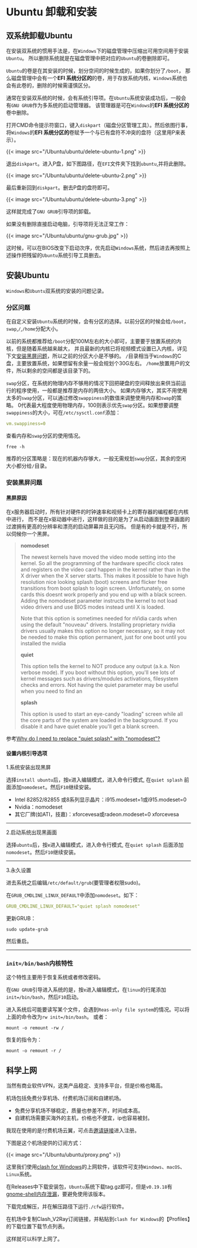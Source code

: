# Ubuntu 卸载和安装


## 双系统卸载Ubuntu

在安装双系统的惯用手法是，在`Windows`下的磁盘管理中压缩出可用空间用于安装`Ubuntu`。
所以删除系统就是在磁盘管理中把对应的`Ubuntu`的卷删除即可。

`Ubuntu`的卷是在其安装的时候，划分空间的时候生成的，如果你划分了`/boot`，
那么磁盘管理中会有一个**EFI 系统分区的**的卷，用于存放系统内核，`Windows`系统也会有此卷的，删除的时候需谨慎区分。

通常在安装双系统的时候，会有系统引导项。在`Ubuntu`系统安装成功后，一般会有`GNU GRUB`作为多系统的启动管理器。
该管理器是可在`Windows`的**EFI 系统分区的**卷中删除。

打开CMD命令提示符窗口，键入`diskpart`（磁盘分区管理工具）。然后依图行事，
将`Windows`的**EFI 系统分区的**卷赋予一个与已有盘符不冲突的盘符（这里用P来表示）。

{{< image src="/Ubuntu/ubuntu/delete-ubuntu-1.png"  >}}

退出`diskpart`。进入P盘，如下图路径，在`EFI`文件夹下找到`ubuntu`,并将此删除。

{{< image src="/Ubuntu/ubuntu/delete-ubuntu-2.png"  >}}

最后重新回到`diskpart`。删去P盘的盘符即可。

{{< image src="/Ubuntu/ubuntu/delete-ubuntu-3.png"  >}}

这样就完成了`GNU GRUB`引导项的卸载。

如果没有删除直接启动电脑，引导项将无法正常工作：

{{< image src="/Ubuntu/ubuntu/gnu-grub.jpg"  >}}

这时候，可以在BIOS改变下启动次序，优先启动`Windows`系统，然后进去再按照上述操作把残留的`Ubuntu`系统引导工具删去。

## 安装Ubuntu

`Windows`和`Ubuntu`双系统的安装的问题记录。

### 分区问题

在自定义安装`Ubuntu`系统的时候，会有分区的选择。以前分区的时候会给`/boot`，`swap`,`/`,`/home`分配大小。

以前的系统都推荐给`/boot`分配100M左右的大小即可，主要要于放置系统的内核，但是随着系统越来越大，
并且最新的内核已将视频模式设置已入内核，详见下文[安装黑屏问题](#安装黑屏问题)，所以之前的分区大小是不够的。
`/`目录相当于`Windows`的C盘，主要放置系统，如果想留有余量一般会规划个30G左右。
`/home`放置用户的文件，所以剩余的空间都是该目录下的。

`swap`分区，在系统的物理内存不够用的情况下回把硬盘的空间释放出来供当前运行的程序使用，一般都是推荐是内存的两倍大小。
如果内存够大，其实不用使用太多的`swap`分区，可以通过修改`swappiness`的数值来调整使用内存和`swap`的策略。
0代表最大程度使用物理内存，100则表示优先`swap`分区。如果想要调整`swappiness`的大小，可在`/etc/sysctl.conf`添加：

```yaml
vm.swappiness=0
```

查看内存和`swap`分区的使用情况。

```shell
free -h
```

推荐的分区策略是：现在的机器内存够大，一般无需规划`swap`分区，其余的空闲大小都分给`/`目录。

### 安装黑屏问题

#### 黑屏原因

在x服务器启动时，所有针对硬件的时钟速率和视频卡上的寄存器的编程都在内核中进行，
而不是在x驱动器中进行，这样做的目的是为了从启动画面到登录画面的过渡拥有更高的分辨率和漂亮的启动屏幕并且无闪烁。
但是有的卡就是不行，所以伺候你一个黑屏。

>**nomodeset**
>
>The newest kernels have moved the video mode setting into the kernel.
> So all the programming of the hardware specific clock rates and registers on the video card happen in the kernel rather than in the X driver when the X server starts.
> This makes it possible to have high resolution nice looking splash (boot) screens and flicker free transitions from boot splash to login screen.
> Unfortunately, on some cards this doesnt work properly and you end up with a black screen.
> Adding the nomodeset parameter instructs the kernel to not load video drivers and use BIOS modes instead until X is loaded.
>
>Note that this option is sometimes needed for nVidia cards when using the default "nouveau" drivers.
> Installing proprietary nvidia drivers usually makes this option no longer necessary,
> so it may not be needed to make this option permanent, just for one boot until you installed the nvidia
>
>**quiet**
>
>This option tells the kernel to NOT produce any output (a.k.a. Non verbose mode).
> If you boot without this option, you'll see lots of kernel messages such as drivers/modules activations,
> filesystem checks and errors. Not having the quiet parameter may be useful when you need to find an
>
>**splash**
>
>This option is used to start an eye-candy "loading" screen while all the core parts of the system are loaded in the background.
> If you disable it and have quiet enable you'll get a blank screen.

参考[Why do I need to replace "quiet splash" with "nomodeset"?]

#### 设置内核引导选项

1.系统安装出现黑屏

选择`install ubuntu`后，按`e`进入编辑模式，进入命令行模式, 在`quiet splash` 前面添加`nomodeset`。然后`F10`继续安装。

- Intel 82852/82855 或8系列显示晶片：i915.modeset=1或i915.modeset=0
- Nvidia：nomodeset
- 其它厂牌(如ATI，技嘉)：xforcevesa或radeon.modeset=0 xforcevesa

***

2.启动系统出现黑画面

选择`ubuntu`后，按`e`进入编辑模式，进入命令行模式, 在`quiet splash` 后面添加`nomodeset`。然后`F10`继续安装。

***

3.永久设置

进去系统之后编辑`/etc/default/grub`(要管理者权限sudo)。

在`GRUB_CMDLINE_LINUX_DEFAULT`中添加`nomodeset`。如下：

```yaml
GRUB_CMDLINE_LINUX_DEFAULT="quiet splash nomodeset"
```

更新GRUB：

```shell
sudo update-grub
```

然后重启。

***

### `init=/bin/bash`内核特性

这个特性主要用于恢复系统或者修改密码。

在`GNU GRUB`引导进入系统的是，按`e`进入编辑模式，在`linux`的行尾添加`init=/bin/bash`，然后`F10`启动。

进入系统后可能要读写某个文件，会遇到`Reas-only file system`的情况。可以将上面的命令改为`rw init=/bin/bash`。
或者：

```shell
mount -o remount -rw /
```

恢复的指令为：

```shell
mount -o remount -r /
```

## 科学上网

当然有商业软件VPN，这类产品稳定、支持多平台，但是价格也略高。

机场包括免费分享机场、付费机场订阅和自建机场。

- 免费分享机场不够稳定，质量也参差不齐，时间成本高。
- 自建机场需要买海外的主机，价格也不便宜，ip也容易被封。

我现在使用的是付费机场云翼，可点击[邀请链接]进入注册。

下图是这个机场提供的订阅方式：

{{< image src="/Ubuntu/ubuntu/proxy.png"  >}}

这里我们使用[clash for Windows]的上网软件，该软件可支持`Windows`、`macOS`、`Linux`系统。

在Releases中下载安装包，`Ubuntu`系统下载tag.gz即可，但是`v0.19.18`有[gnome-shell内存泄漏]，要避免使用该版本。

下载完成解压，并在解压路径下运行`./cfw`运行软件。

在机场中复制Clash_V2Ray订阅链接，并粘贴到`clash for Windows`的【Profiles】的下载位置下载节点列表。

这样就可以科学上网了。

[Why do I need to replace "quiet splash" with "nomodeset"?]: https://askubuntu.com/questions/1024895/why-do-i-need-to-replace-quiet-splash-with-nomodeset
[邀请链接]:https://yypro.net/auth/register?code=5z3c
[clash for Windows]:https://github.com/Fndroid/clash_for_windows_pkg
[gnome-shell内存泄漏]:https://github.com/Fndroid/clash_for_windows_pkg/issues/3029


